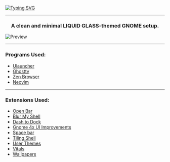 [![Typing SVG](https://readme-typing-svg.demolab.com?font=JetBrains+Mono&weight=600&size=42&duration=2000&pause=5000&color=F7F7F7&center=true&vCenter=true&width=600&height=80&lines=%F0%9F%97%94+GNOME+%2B+macOS+Tahoe)](https://git.io/typing-svg)

<hr>

<h3 align='center'>A clean and minimal LIQUID GLASS-themed GNOME setup.</h3>

![Preview](screenshots/SS3.png)

---

### Programs Used:

- [Ulauncher](https://ulauncher.io/)
- [Ghostty](https://ghostty.org/)
- [Zen Browser](https://zen-browser.app/)
- [Neovim](https://neovim.io/)

---

### Extensions Used:

- [Open Bar](https://extensions.gnome.org/extension/6580/open-bar/)
- [Blur My Shell](https://extensions.gnome.org/extension/3193/blur-my-shell/)
- [Dash to Dock](https://extensions.gnome.org/extension/307/dash-to-dock/)
- [Gnome 4x UI Improvements](https://extensions.gnome.org/extension/4158/gnome-40-ui-improvements/)
- [Space bar](https://extensions.gnome.org/extension/5090/space-bar/)
- [Tiling Shell](https://extensions.gnome.org/extension/7065/tiling-shell/)
- [User Themes](https://extensions.gnome.org/extension/19/user-themes/)
- [Vitals](https://extensions.gnome.org/extension/1460/vitals/)
- [Wallpapers](./.config/walls)
